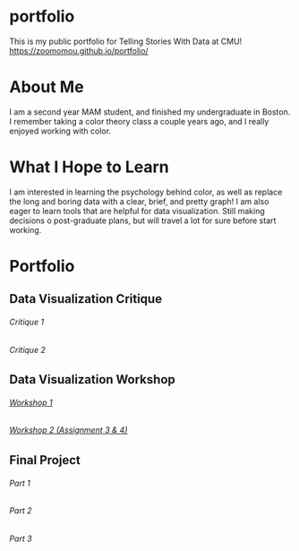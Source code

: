 # portfolio

This is my public portfolio for Telling Stories With Data at CMU!
https://zoomomou.github.io/portfolio/


# About Me

I am a second year MAM student, and finished my undergraduate in Boston. 
I remember taking a color theory class a couple years ago, and I really enjoyed working with color.


# What I Hope to Learn

I am interested in learning the psychology behind color, as well as replace the long and boring data with a clear, brief, and pretty graph! 
I am also eager to learn tools that are helpful for data visualization.
Still making decisions o post-graduate plans, but will travel a lot for sure before start working.


# Portfolio

## Data Visualization Critique

###### Critique 1

###### Critique 2


## Data Visualization Workshop

###### [Workshop 1](/workshop1.md)

###### [Workshop 2 (Assignment 3 & 4)](/Assignment3&4.md)


## Final Project

###### Part 1

###### Part 2

###### Part 3



